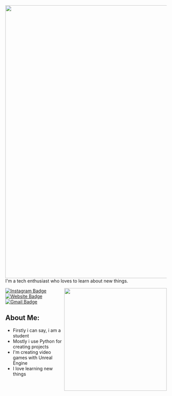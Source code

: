 
<img align='right' src='https://media1.tenor.com/images/df6dc3c5e7e31765283a487eb35bdf84/tenor.gif?itemid=26633769' width=850>

<br/>

I'm a tech enthusiast who loves to learn about new things.

<img align='right' src='https://media1.giphy.com/media/v1.Y2lkPTc5MGI3NjExdDcwYmFucGV2eDg5dTYwcXA2ODYxN21rd256MW42bmRoY3YyZHM4MCZlcD12MV9pbnRlcm5hbF9naWZfYnlfaWQmY3Q9cw/KzJkzjggfGN5Py6nkT/giphy.gif' width='320'>



[![Instagram Badge](https://img.shields.io/badge/-Xfci-232931?style=flat-square&logo=Instagram&logoColor=white&link=https://www.instagram.com/xfci_c/)](https://www.instagram.com/xfci_c/)
[![Website Badge](https://img.shields.io/badge/-xfci.github.io-4ecca3?style=flat-square&logo=HTML5&logoColor=white&link=https://xfci.github.io/)]([https://xfci.github.io/](https://xfci.github.io/))
[![Gmail Badge](https://img.shields.io/badge/-contact@xfci.live-d14836?style=flat-square&logo=Gmail&logoColor=white&link=mailto:contact@xfci.live)](mailto:contact@xfci.live)
##  About Me:
- Firstly i can say, i am a student
- Mostly i use Python for creating projects
- I'm creating video games with Unreal Engine
- I love learning new things
